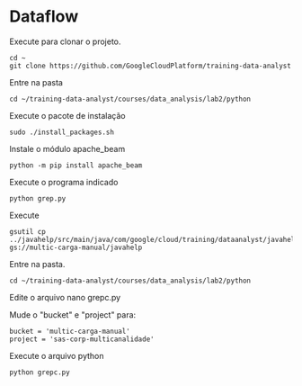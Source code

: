 # Dataflow

Execute para clonar o projeto.
```linux
cd ~
git clone https://github.com/GoogleCloudPlatform/training-data-analyst
```
Entre na pasta
```linux
cd ~/training-data-analyst/courses/data_analysis/lab2/python
```
Execute o pacote de instalação
```linux
sudo ./install_packages.sh
```
Instale o módulo apache_beam
```linux
python -m pip install apache_beam
```
Execute o programa indicado
```linux
python grep.py
```
Execute
```linux
gsutil cp ../javahelp/src/main/java/com/google/cloud/training/dataanalyst/javahelp/*.java gs://multic-carga-manual/javahelp
```
Entre na pasta.
```linux
cd ~/training-data-analyst/courses/data_analysis/lab2/python
```
Edite o arquivo
nano grepc.py

Mude o "bucket" e "project" para:
```
bucket = 'multic-carga-manual'
project = 'sas-corp-multicanalidade'
```
Execute o arquivo python
```linux
python grepc.py
```
